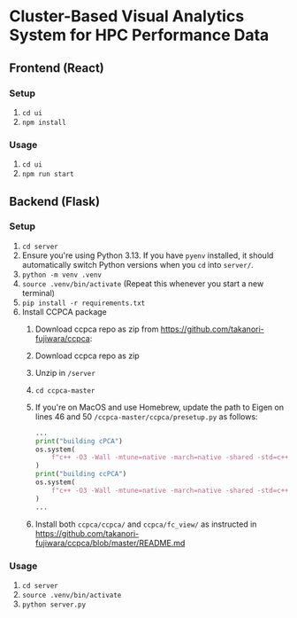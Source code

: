 # Cluster-Based Visual Analytics System for HPC Performance Data

## Frontend (React)

### Setup

1. `cd ui`
2. `npm install`

### Usage

1. `cd ui`
2. `npm run start`

## Backend (Flask)

### Setup

1. `cd server`
2. Ensure you're using Python 3.13. If you have `pyenv` installed, it should automatically switch Python versions when you `cd` into `server/`.
3. `python -m venv .venv`
4. `source .venv/bin/activate` (Repeat this whenever you start a new terminal)
5. `pip install -r requirements.txt`
6. Install CCPCA package
   1. Download ccpca repo as zip from <https://github.com/takanori-fujiwara/ccpca>:
   2. Download ccpca repo as zip
   3. Unzip in `/server`
   4. `cd ccpca-master`
   5. If you're on MacOS and use Homebrew, update the path to Eigen on lines 46 and 50 `/ccpca-master/ccpca/presetup.py` as follows:

      ```py
      ...
      print("building cPCA")
      os.system(
          f"c++ -O3 -Wall -mtune=native -march=native -shared -std=c++11 -undefined dynamic_lookup -I/opt/homebrew/include/eigen3/ $(python3 -m pybind11 --includes) cpca.cpp cpca_wrap.cpp -o cpca_cpp{extension_suffix}"
      )
      print("building ccPCA")
      os.system(
          f"c++ -O3 -Wall -mtune=native -march=native -shared -std=c++11 -undefined dynamic_lookup -I/opt/homebrew/include/eigen3/ $(python3 -m pybind11 --includes) cpca.cpp cpca_wrap.cpp ccpca.cpp ccpca_wrap.cpp -o ccpca_cpp{extension_suffix}"
      )
      ...
      ```

   6. Install both `ccpca/ccpca/` and `ccpca/fc_view/` as instructed in <https://github.com/takanori-fujiwara/ccpca/blob/master/README.md>

### Usage

1. `cd server`
2. `source .venv/bin/activate`
3. `python server.py`
